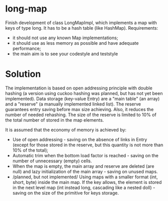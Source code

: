 # long-map

Finish development of class LongMapImpl, which implements a map with keys of type long. It has to be a hash table (like HashMap). Requirements:
* it should not use any known Map implementations; 
* it should use as less memory as possible and have adequate performance;
* the main aim is to see your codestyle and teststyle 

# Solution
The implementation is based on open addressing principle with double hashing 
(a version using cuckoo hashing was planned, but has not yet been implemented). 
Data storage (key-value Entry) are a "main table" (an array) and a "reserve" 
(a manually implemented linked list). The reserve guarantees entry saving before 
max size achieving. Also, it reduces the number of needed rehashing. The size of 
the reserve is limited to 10% of the total number of stored in the map elements.

It is assumed that the economy of memory is achieved by:
* Use of open addressing - saving on the absence of links in Entry (except for those 
    stored in the reserve, but this quantity is not more than 10% of the total);
* Automatic trim when the bottom load factor is reached - saving on the number of 
    unnecessary (empty) cells.
* When the map is empty, the main array and reserve are deleted (are null) and lazy 
    initialization of the main array - saving on unused maps.
* /planned, but not implemented/ Using maps with a smaller format (int, short, byte) 
    inside the main map. If the key allows, the element is stored in the next level 
    map (int instead long, cascading like a nested doll) - saving on the size of the 
    primitive for keys storage.
